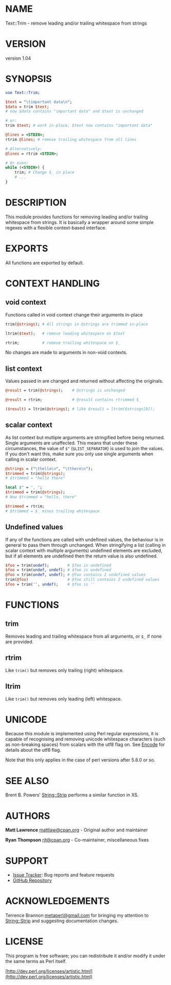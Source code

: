 # NAME

Text::Trim - remove leading and/or trailing whitespace from strings

# VERSION

version 1.04

# SYNOPSIS

```perl
use Text::Trim;

$text = "\timportant data\n";
$data = trim $text;
# now $data contains "important data" and $text is unchanged

# or:
trim $text; # work in-place, $text now contains "important data"

@lines = <STDIN>;
rtrim @lines; # remove trailing whitespace from all lines

# Alternatively:
@lines = rtrim <STDIN>;

# Or even:
while (<STDIN>) {
    trim; # Change $_ in place
    # ...
}
```

# DESCRIPTION

This module provides functions for removing leading and/or trailing whitespace
from strings. It is basically a wrapper around some simple regexes with a
flexible context-based interface.

# EXPORTS

All functions are exported by default.

# CONTEXT HANDLING

## void context

Functions called in void context change their arguments in-place

```perl
trim(@strings); # All strings in @strings are trimmed in-place

ltrim($text);   # remove leading whitespace on $text

rtrim;          # remove trailing whitespace on $_
```

No changes are made to arguments in non-void contexts.

## list context

Values passed in are changed and returned without affecting the originals.

```perl
@result = trim(@strings);    # @strings is unchanged

@result = rtrim;             # @result contains rtrimmed $_

($result) = ltrim(@strings); # like $result = ltrim($strings[0]);
```

## scalar context

As list context but multiple arguments are stringified before being returned.
Single arguments are unaffected.  This means that under these circumstances,
the value of `$"` (`$LIST_SEPARATOR`) is used to join the values. If you
don't want this, make sure you only use single arguments when calling in
scalar context.

```perl
@strings = ("\thello\n", "\tthere\n");
$trimmed = trim(@strings);
# $trimmed = "hello there"

local $" = ', ';
$trimmed = trim(@strings);
# Now $trimmed = "hello, there"

$trimmed = rtrim;
# $trimmed = $_ minus trailing whitespace
```

## Undefined values

If any of the functions are called with undefined values, the behaviour is in
general to pass them through unchanged. When stringifying a list (calling in
scalar context with multiple arguments) undefined elements are excluded, but
if all elements are undefined then the return value is also undefined.

```perl
$foo = trim(undef);        # $foo is undefined
$foo = trim(undef, undef); # $foo is undefined
@foo = trim(undef, undef); # @foo contains 2 undefined values
trim(@foo)                 # @foo still contains 2 undefined values
$foo = trim('', undef);    # $foo is ''
```

# FUNCTIONS

## trim

Removes leading and trailing whitespace from all arguments, or `$_` if none
are provided.

## rtrim 

Like `trim()` but removes only trailing (right) whitespace.

## ltrim

Like `trim()` but removes only leading (left) whitespace.

# UNICODE

Because this module is implemented using Perl regular expressions, it is capable
of recognising and removing unicode whitespace characters (such as non-breaking
spaces) from scalars with the utf8 flag on. See [Encode](https://metacpan.org/pod/Encode) for details about the
utf8 flag.

Note that this only applies in the case of perl versions after 5.8.0 or so.

# SEE ALSO

Brent B. Powers' [String::Strip](https://metacpan.org/pod/String::Strip) performs a similar function in XS.

# AUTHORS

**Matt Lawrence** <mattlaw@cpan.org> - Original author and maintainer

**Ryan Thompson** <rjt@cpan.org> - Co-maintainer, miscellaneous fixes

# SUPPORT

 - [Issue Tracker](https://github.com/rjt-pl/Text-Trim/issues): Bug reports and feature requests
 - [GitHub Repository](https://github.com/rjt-pl/Text-Trim.git)

# ACKNOWLEDGEMENTS

Terrence Brannon <metaperl@gmail.com> for bringing my attention to
[String::Strip](https://metacpan.org/pod/String::Strip) and suggesting documentation changes.

# LICENSE

This program is free software; you can redistribute it
and/or modify it under the same terms as Perl itself.

[http://dev.perl.org/licenses/artistic.html](http://dev.perl.org/licenses/artistic.html)
